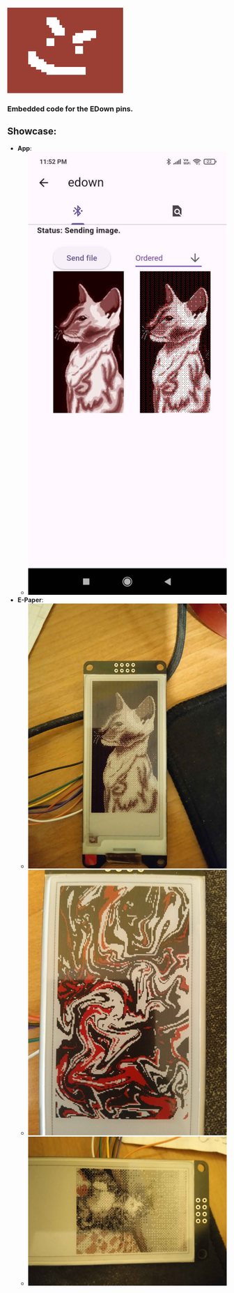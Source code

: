 ![Logo icon](docs/icon.png "Logo icon")

### Embedded code for the EDown pins.

## Showcase:
* **App**:
    * ![App showcase](docs/app.jpg "App showcase")
* **E-Paper**:
    * ![E-Paper showcase](docs/epd.jpg "E-Paper showcase")
    * ![E-Paper showcase](docs/epd2.jpg "E-Paper showcase")
    * ![E-Paper showcase](docs/epd3.jpg "E-Paper showcase")
